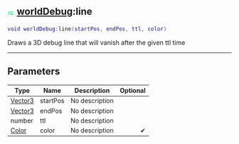 ## ![client](../../.gitbook/assets/client.png) [worldDebug](./readme/worlddebug.md):line

```lua
void worldDebug:line(startPos, endPos, ttl, color)
```

Draws a 3D debug line that will vanish after the given ttl time

------
## Parameters

| Type   | Name | Description | Optional |
| ------ | ---- | ----------- | -------: |
| [Vector3](./readme/vector3.md) | startPos | No description |  |
| [Vector3](./readme/vector3.md) | endPos | No description |  |
| number | ttl | No description |  |
| [Color](./readme/color.md) | color | No description | ✔ |


